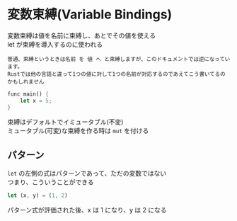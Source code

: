 # 変数束縛(Variable Bindings)

変数束縛は値を名前に束縛し、あとでその値を使える  
let が束縛を導入するのに使われる

```
普通、束縛というときは名前 を 値 へ と束縛しますが、このドキュメントでは逆になっています。  
Rustでは他の言語と違って1つの値に対して1つの名前が対応するのであえてこう書いてるのかもしれません
```

```rust
func main() {
    let x = 5;
}
```

束縛はデフォルトでイミュータブル(不変)  
ミュータブル(可変)な束縛を作る時は `mut` を付ける

## パターン

`let` の左側の式はパターンであって、ただの変数ではない  
つまり、こういうことができる

```rust
let (x, y) = (1, 2)
```

パターン式が評価された後、x は 1 になり、y は 2 になる
